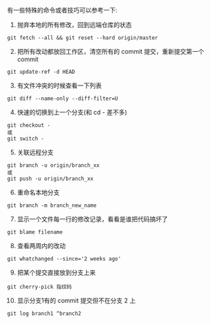 有一些特殊的命令或者技巧可以参考一下:



1. 抛弃本地的所有修改，回到远端仓库的状态
```
git fetch --all && git reset --hard origin/master
```


2. 把所有改动都放回工作区，清空所有的 commit 提交，重新提交第一个 commit 
```
git update-ref -d HEAD
```

3. 有文件冲突的时候查看一下列表

```
git diff --name-only --diff-filter=U
```


4. 快速的切换到上一个分支(和 cd -  差不多)

```
git checkout -
或
git switch -
```


5. 关联远程分支

```
git branch -u origin/branch_xx
或
git push -u origin/branch_xx
```


6. 重命名本地分支

```
git branch -m branch_new_name
```


7. 显示一个文件每一行的修改记录，看看是谁把代码搞坏了

```
git blame filename
```


8. 查看两周内的改动

```
git whatchanged --since='2 weeks ago'
```


9. 把某个提交直接放到分支上来

```
git cherry-pick 指纹码
```


10. 显示分支1有的 commit 提交但不在分支 2 上

```
git log branch1 ^branch2
```
